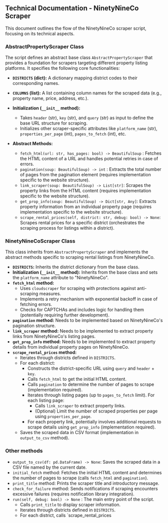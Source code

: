 ## Technical Documentation - NinetyNineCo Scraper

This document outlines the flow of the NinetyNineCo scraper script, focusing on its technical aspects.

### AbstractPropertyScraper Class

The script defines an abstract base class `AbstractPropertyScraper` that provides a foundation for scrapers targeting different property listing platforms. It specifies the following core functionalities:

- **`DISTRICTS` (dict):** A dictionary mapping district codes to their corresponding names.
- **`COLUMNS` (list):** A list containing column names for the scraped data (e.g., property name, price, address, etc.).
- **Initialization (`__init__` method):**

  - Takes `header` (str), `key` (str), and `query` (str) as input to define the base URL structure for scraping.
  - Initializes other scraper-specific attributes like `platform_name` (str), `properties_per_page` (int), `pages_to_fetch` (int), etc.

- **Abstract Methods:**
  - `fetch_html(url: str, has_pages: bool) -> BeautifulSoup` : Fetches the HTML content of a URL and handles potential retries in case of errors.
  - `pagination(soup: BeautifulSoup) -> int` : Extracts the total number of pages from the pagination element (requires implementation specific to the website structure).
  - `link_scraper(soup: BeautifulSoup) -> List[str]`: Scrapes the property links from the HTML content (requires implementation specific to the website structure).
  - `get_prop_info(soup: BeautifulSoup) -> Dict[str, Any]`: Extracts property information from an individual property page (requires implementation specific to the website structure).
  - `scrape_rental_prices(self, district: str, debug: bool) -> None`: Scrapes rental prices for a specific district (orchestrates the scraping process for listings within a district).

### NinetyNineCoScraper Class

This class inherits from `AbstractPropertyScraper` and implements the abstract methods specific to scraping rental listings from NinetyNineCo.

- **`DISTRICTS`:** Inherits the district dictionary from the base class.
- **Initialization (`__init__` method):** Inherits from the base class and sets the `platform_name` attribute to "NinetyNineCo".
- **`fetch_html` method:**
  - Uses `cloudscraper` for scraping with protections against anti-scraping measures.
  - Implements a retry mechanism with exponential backoff in case of fetching errors.
  - Checks for CAPTCHAs and includes logic for handling them (potentially requiring further development).
- **`pagination` method:** Needs to be implemented based on NinetyNineCo's pagination structure.
- **`link_scraper` method:** Needs to be implemented to extract property links from NinetyNineCo's listing pages.
- **`get_prop_info` method:** Needs to be implemented to extract property details from individual property pages on NinetyNineCo.
- **`scrape_rental_prices` method:**
  - Iterates through districts defined in `DISTRICTS`.
  - For each district:
    - Constructs the district-specific URL using `query` and `header` + `key`.
    - Calls `fetch_html` to get the initial HTML content.
    - Calls `pagination` to determine the number of pages to scrape (implementation required).
    - Iterates through listing pages (up to `pages_to_fetch` limit). For each listing page:
      - Calls `link_scraper` to extract property links.
      - (Optional) Limit the number of scraped properties per page using `properties_per_page`.
    - For each property link, potentially involves additional requests to scrape details using `get_prop_info` (implementation required).
  - Saves the scraped data in CSV format (implementation in `output_to_csv` method).

### Other methods

- `output_to_csv(df: pd.DataFrame) -> None`: Saves the scraped data in a CSV file named by the current date.
- `initial_fetch` method: Fetches the initial HTML content and determines the number of pages to scrape (calls `fetch_html` and `pagination`).
- `print_title` method: Prints the scraper title and introductory message.
- `check_for_failure` method: Sends notifications if scraping encounters excessive failures (requires notification library integration).
- `run(self, debug: bool) -> None` : The main entry point of the script.
  - Calls `print_title` to display scraper information.
  - Iterates through districts defined in `DISTRICTS`.
  - For each district, calls `scrape_rental_prices
